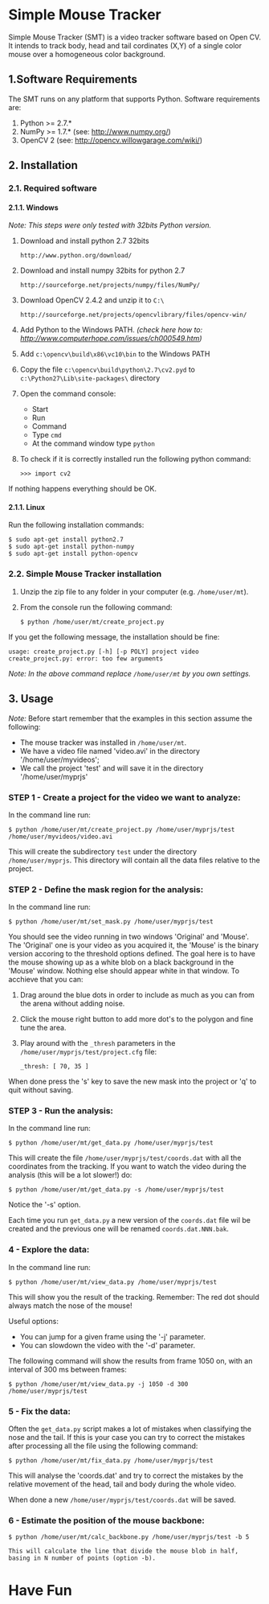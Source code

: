 # Simple Mouse Tracker

Simple Mouse Tracker (SMT) is a video tracker software based on Open CV. It intends to track body, head and tail cordinates (X,Y) of a single color mouse over a homogeneous color background.

## 1.Software Requirements

The SMT runs on any platform that supports Python. Software requirements are:

1. Python >= 2.7.*
2. NumPy  >= 1.7.*  (see: http://www.numpy.org/)
3. OpenCV 2         (see: http://opencv.willowgarage.com/wiki/)

## 2. Installation

### 2.1. Required software

#### 2.1.1. Windows

_Note: This steps were only tested with 32bits Python version._

1. Download and install python 2.7 32bits

    `http://www.python.org/download/`
    
2. Download and install numpy 32bits for python 2.7

    `http://sourceforge.net/projects/numpy/files/NumPy/`

3. Download OpenCV 2.4.2 and unzip it to `C:\`

    `http://sourceforge.net/projects/opencvlibrary/files/opencv-win/`

4. Add Python to the Windows PATH.
    _(check here how to: http://www.computerhope.com/issues/ch000549.htm)_

5. Add `c:\opencv\build\x86\vc10\bin` to the Windows PATH

6. Copy the file `c:\opencv\build\python\2.7\cv2.pyd` to `c:\Python27\Lib\site-packages\` directory

7. Open the command console:
    * Start
    * Run
    * Command
    * Type `cmd`
    * At the command window type `python`

8. To check if it is correctly installed run the following python command:

    `>>> import cv2`

If nothing happens everything should be OK.

#### 2.1.1. Linux

Run the following installation commands:
   
    $ sudo apt-get install python2.7
    $ sudo apt-get install python-numpy
    $ sudo apt-get install python-opencv

### 2.2. Simple Mouse Tracker installation

1. Unzip the zip file to any folder in your computer (e.g. `/home/user/mt`).

2. From the console run the following command:

    `$ python /home/user/mt/create_project.py`

If you get the following message, the installation should be fine:
    
    usage: create_project.py [-h] [-p POLY] project video
    create_project.py: error: too few arguments

_Note: In the above command replace `/home/user/mt` by you own settings._

## 3. Usage

_Note:_ Before start remember that the examples in this section assume the following:

* The mouse tracker was installed in `/home/user/mt`.
* We have a video file named 'video.avi' in the directory '/home/user/myvideos';
* We call the project 'test' and will save it in the directory '/home/user/myprjs'

### STEP 1 - Create a project for the video we want to analyze:

In the command line run:

    $ python /home/user/mt/create_project.py /home/user/myprjs/test /home/user/myvideos/video.avi

This will create the subdirectory `test` under the directory `/home/user/myprjs`. This directory will contain all the data files relative to the project.

### STEP 2 - Define the mask region for the analysis:

In the command line run:

    $ python /home/user/mt/set_mask.py /home/user/myprjs/test

You should see the video running in two windows 'Original' and 'Mouse'. The 'Original' one is your video as you acquired it, the 'Mouse' is the binary version accoring to the threshold options defined. The goal here is to have the mouse showing up as a white blob on a black background in the 'Mouse' window. Nothing else should appear white in that window. To acchieve that you can:

1. Drag around the blue dots in order to include as much as you can from the arena without adding noise.
2. Click the mouse right button to add more dot's to the polygon and fine tune the area.
3. Play around with the `_thresh` parameters in the `/home/user/myprjs/test/project.cfg` file:

    `_thresh: [ 70, 35 ]`

When done press the 's' key to save the new mask into the project or 'q' to quit without saving.

### STEP 3 - Run the analysis:

In the command line run:

    $ python /home/user/mt/get_data.py /home/user/myprjs/test

This will create the file `/home/user/myprjs/test/coords.dat` with all the coordinates from the tracking. If you want to watch the video during the analysis (this will be a lot slower!) do:

    $ python /home/user/mt/get_data.py -s /home/user/myprjs/test

Notice the '-s' option.

Each time you run `get_data.py` a new version of the `coords.dat` file wil be created and the previous one will be renamed `coords.dat.NNN.bak`.

### 4 - Explore the data:

In the command line run:

    $ python /home/user/mt/view_data.py /home/user/myprjs/test

This will show you the result of the tracking. Remember: The red dot should always match the nose of the mouse!

Useful options:

* You can jump for a given frame using the '-j' parameter.
* You can slowdown the video with the '-d' parameter.

The following command will show the results from frame 1050 on, with an interval of 300 ms between frames:

    $ python /home/user/mt/view_data.py -j 1050 -d 300 /home/user/myprjs/test

### 5 - Fix the data:

Often the `get_data.py` script makes a lot of mistakes when classifying the nose and the tail. If this is your case you can try to correct the mistakes after processing all the file using the following command:

    $ python /home/user/mt/fix_data.py /home/user/myprjs/test

This will analyse the 'coords.dat' and try to correct the mistakes by the relative movement of the head, tail and body during the whole video.

When done a new `/home/user/myprjs/test/coords.dat` will be saved.


### 6 - Estimate the position of the mouse backbone:

    $ python /home/user/mt/calc_backbone.py /home/user/myprjs/test -b 5

    This will calculate the line that divide the mouse blob in half, basing in N number of points (option -b).

# Have Fun
    
